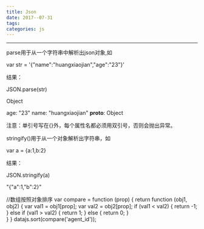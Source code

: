 ```yaml
---
title: Json 
date: 2017--07-31
tags:
categories: js
---
```

------

<!-- more -->

parse用于从一个字符串中解析出json对象,如

var str = '{"name":"huangxiaojian","age":"23"}'

结果：

JSON.parse(str)



Object

age: "23"
name: "huangxiaojian"
__proto__: Object



注意：单引号写在{}外，每个属性名都必须用双引号，否则会抛出异常。



stringify()用于从一个对象解析出字符串，如


var
 a = {a:1,b:2}

结果：

JSON.stringify(a)


"{"a":1,"b":2}"



//数组按照对象排序
var compare = function (prop) {
    return function (obj1, obj2) {
        var val1 = obj1[prop];
        var val2 = obj2[prop];
        if (val1 < val2) {
            return -1;
        } else if (val1 > val2) {
            return 1;
        } else {
            return 0;
        }            
    } 
}
  datajs.sort(compare('agent_id'));